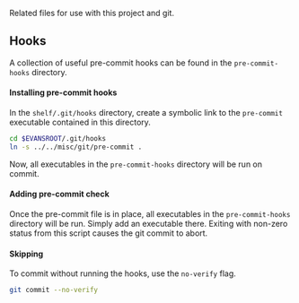 Related files for use with this project and git.

## Hooks

A collection of useful pre-commit hooks can be found in the `pre-commit-hooks` directory.

#### Installing pre-commit hooks

In the `shelf/.git/hooks` directory, create a symbolic link to the `pre-commit` executable contained in this directory. 

```bash
cd $EVANSROOT/.git/hooks
ln -s ../../misc/git/pre-commit .
```

Now, all executables in the `pre-commit-hooks` directory will be run on commit.

#### Adding pre-commit check

Once the pre-commit file is in place, all executables in the `pre-commit-hooks` directory will be run. Simply add an executable there. Exiting with non-zero status from this script causes the git commit to abort.

#### Skipping

To commit without running the hooks, use the `no-verify` flag.

```bash
git commit --no-verify
```

